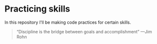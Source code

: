 

<h1 id="practice-page">Practicing skills</h1>
<p>In this repository I'll be making code practices for certain skills.</p>

<blockquote>
<p>“Discipline is the bridge between goals and accomplishment” —Jim Rohn</p>
</blockquote>

